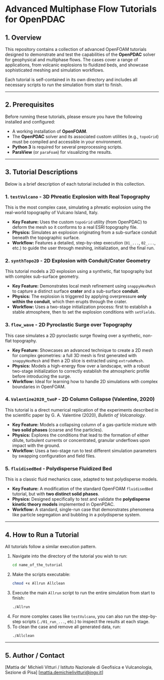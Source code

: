 # Advanced Multiphase Flow Tutorials for OpenPDAC

## 1. Overview

This repository contains a collection of advanced OpenFOAM tutorials designed to demonstrate and test the capabilities of the **OpenPDAC** solver for geophysical and multiphase flows. The cases cover a range of applications, from volcanic explosions to fluidized beds, and showcase sophisticated meshing and simulation workflows.

Each tutorial is self-contained in its own directory and includes all necessary scripts to run the simulation from start to finish.

---

## 2. Prerequisites

Before running these tutorials, please ensure you have the following installed and configured:
-   A working installation of **OpenFOAM**.
-   The **OpenPDAC** solver and its associated custom utilities (e.g., `topoGrid`) must be compiled and accessible in your environment.
-   **Python 3** is required for several preprocessing scripts.
-   **ParaView** (or `paraFoam`) for visualizing the results.

---

## 3. Tutorial Descriptions

Below is a brief description of each tutorial included in this collection.

### 1. `testVulcano` - 3D Phreatic Explosion with Real Topography
This is the most complex case, simulating a phreatic explosion using the real-world topography of Vulcano Island, Italy.
-   **Key Feature:** Uses the custom `topoGrid` utility (from OpenPDAC) to deform the mesh so it conforms to a real ESRI topography file.
-   **Physics:** Simulates an explosion originating from a sub-surface conduit beneath the topographic surface.
-   **Workflow:** Features a detailed, step-by-step execution (`01_...`, `02_...`, etc.) to guide the user through meshing, initialization, and the final run.

### 2. `synthTopo2D` - 2D Explosion with Conduit/Crater Geometry
This tutorial models a 2D explosion using a synthetic, flat topography but with complex sub-surface geometry.
-   **Key Feature:** Demonstrates local mesh refinement using `snappyHexMesh` to capture a distinct surface **crater** and a sub-surface **conduit**.
-   **Physics:** The explosion is triggered by applying overpressure **only within the conduit**, which then erupts through the crater.
-   **Workflow:** Uses a two-stage initialization process: first to establish a stable atmosphere, then to set the explosion conditions with `setFields`.

### 3. `flow_wave` - 2D Pyroclastic Surge over Topography
This case simulates a 2D pyroclastic surge flowing over a synthetic, non-flat topography.
-   **Key Feature:** Showcases an advanced technique to create a 2D mesh for complex geometries: a full 3D mesh is first generated with `snappyHexMesh` and then a 2D slice is extracted using `extrudeMesh`.
-   **Physics:** Models a high-energy flow over a landscape, with a robust two-stage initialization to correctly establish the atmospheric profile before introducing the surge.
-   **Workflow:** Ideal for learning how to handle 2D simulations with complex boundaries in OpenFOAM.

### 4. `Valentine2020_twoP` - 2D Column Collapse (Valentine, 2020)
This tutorial is a direct numerical replication of the experiments described in the scientific paper by G. A. Valentine (2020), *Bulletin of Volcanology*.
-   **Key Feature:** Models a collapsing column of a gas-particle mixture with **two solid phases** (coarse and fine particles).
-   **Physics:** Explores the conditions that lead to the formation of either dilute, turbulent currents or concentrated, granular underflows upon impact with the ground.
-   **Workflow:** Uses a two-stage run to test different simulation parameters by swapping configuration and field files.

### 5. `fluidisedBed` - Polydisperse Fluidized Bed
This is a classic fluid mechanics case, adapted to test polydisperse models.
-   **Key Feature:** A modification of the standard OpenFOAM `fluidisedBed` tutorial, but with **two distinct solid phases**.
-   **Physics:** Designed specifically to test and validate the **polydisperse kinetic theory models** implemented in OpenPDAC.
-   **Workflow:** A standard, single-run case that demonstrates phenomena like particle segregation and bubbling in a polydisperse system.

---

## 4. How to Run a Tutorial

All tutorials follow a similar execution pattern.

1.  Navigate into the directory of the tutorial you wish to run:
    ```bash
    cd name_of_the_tutorial
    ```
2.  Make the scripts executable:
    ```bash
    chmod +x Allrun Allclean
    ```
3.  Execute the main `Allrun` script to run the entire simulation from start to finish:
    ```bash
    ./Allrun
    ```
4.  For more complex cases like `testVulcano`, you can also run the step-by-step scripts (`./01_run_...`, etc.) to inspect the results at each stage.
5.  To clean the case and remove all generated data, run:
    ```bash
    ./Allclean
    ```

---

## 5. Author / Contact

[Mattia de' Michieli Vitturi / Istituto Nazionale di Geofisica e Vulcanologia, Sezione di Pisa]
[mattia.demichielivitturi@ingv.it]
